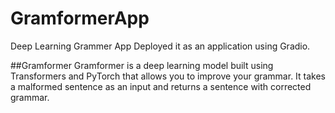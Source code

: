 # GramformerApp
 Deep Learning Grammer App
Deployed it as an application using Gradio.

##Gramformer 
Gramformer is a deep learning model built using Transformers and PyTorch that allows you to improve your grammar. It takes a malformed sentence as an input and returns a sentence with corrected grammar.

